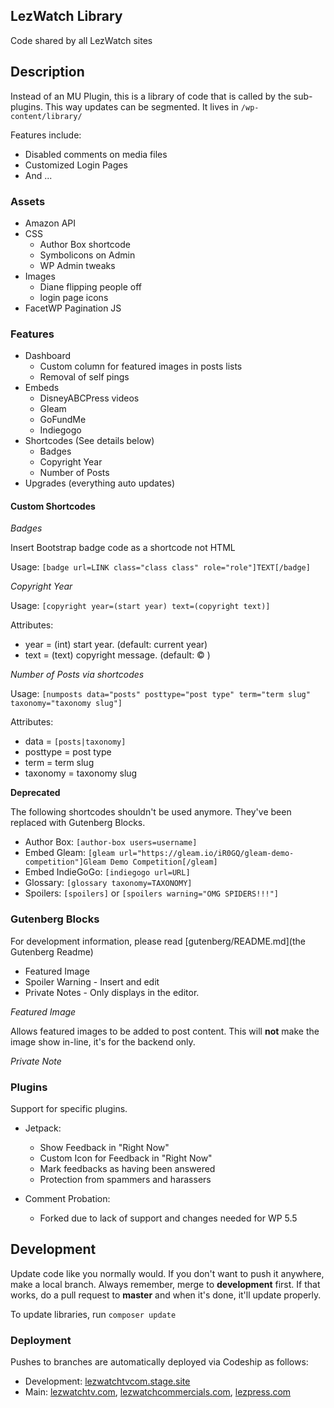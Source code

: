 ## LezWatch Library

Code shared by all LezWatch sites

## Description

Instead of an MU Plugin, this is a library of code that is called by the sub-plugins. This way updates can be segmented. It lives in `/wp-content/library/`

Features include:

* Disabled comments on media files
* Customized Login Pages
* And ...

### Assets

* Amazon API
* CSS
    * Author Box shortcode
    * Symbolicons on Admin
    * WP Admin tweaks
* Images
    * Diane flipping people off
    * login page icons
* FacetWP Pagination JS

### Features

* Dashboard
    * Custom column for featured images in posts lists
    * Removal of self pings
* Embeds
    * DisneyABCPress videos
    * Gleam
    * GoFundMe
    * Indiegogo
* Shortcodes (See details below)
    * Badges
    * Copyright Year
    * Number of Posts
* Upgrades (everything auto updates)

#### Custom Shortcodes

_Badges_

Insert Bootstrap badge code as a shortcode not HTML

Usage: `[badge url=LINK class="class class" role="role"]TEXT[/badge]`

_Copyright Year_

Usage: `[copyright year=(start year) text=(copyright text)]`

Attributes:
* year = (int) start year. (default: current year)
* text = (text) copyright message. (default: &copy; )

_Number of Posts via shortcodes_

Usage: `[numposts data="posts" posttype="post type" term="term slug" taxonomy="taxonomy slug"]`

Attributes:
* data = `[posts|taxonomy]`
* posttype = post type
* term = term slug
* taxonomy = taxonomy slug

**Deprecated**

The following shortcodes shouldn't be used anymore. They've been replaced with Gutenberg Blocks.

* Author Box:  `[author-box users=username]`
* Embed Gleam: `[gleam url="https://gleam.io/iR0GQ/gleam-demo-competition"]Gleam Demo Competition[/gleam]`
* Embed IndieGoGo: `[indiegogo url=URL]`
* Glossary: `[glossary taxonomy=TAXONOMY]`
* Spoilers: `[spoilers]` or `[spoilers warning="OMG SPIDERS!!!"]`

### Gutenberg Blocks

For development information, please read [gutenberg/README.md](the Gutenberg Readme)

* Featured Image
* Spoiler Warning - Insert and edit
* Private Notes - Only displays in the editor.

_Featured Image_

Allows featured images to be added to post content. This will **not** make the image show in-line, it's for the backend only.

_Private Note_


### Plugins

Support for specific plugins.

* Jetpack:
  * Show Feedback in "Right Now"
  * Custom Icon for Feedback in "Right Now"
  * Mark feedbacks as having been answered
  * Protection from spammers and harassers

* Comment Probation:
  * Forked due to lack of support and changes needed for WP 5.5

## Development

Update code like you normally would. If you don't want to push it anywhere, make a local branch. Always remember, merge to **development** first. If that works, do a pull request to **master** and when it's done, it'll update properly.

To update libraries, run `composer update`

### Deployment

Pushes to branches are automatically deployed via Codeship as follows:

* Development: [lezwatchtvcom.stage.site](https://lezwatchtvcom.stage.site)
* Main: [lezwatchtv.com](https://lezwatchtv.com), [lezwatchcommercials.com](https://lezwatchcommercials.com), [lezpress.com](https://lezpress.com)
